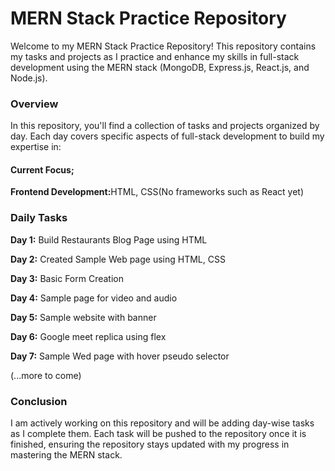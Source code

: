 <h1>MERN Stack Practice Repository</h1>
<p>Welcome to my MERN Stack Practice Repository! This repository contains my tasks and projects as I practice and enhance my skills in full-stack development using the MERN stack (MongoDB, Express.js, React.js, and Node.js).</p>
<h3>Overview</h3>
<p>In this repository, you'll find a collection of tasks and projects organized by day. Each day covers specific aspects of full-stack development to build my expertise in:</p>
<h4>Current Focus;</h4>
<p><b>Frontend Development:</b>HTML, CSS(No frameworks such as React yet)</p>
<h3>Daily Tasks</h3>
<p><b>Day 1:</b> Build Restaurants Blog Page using HTML</p>
<p><b>Day 2:</b> Created Sample Web page using HTML, CSS</p>
<p><b>Day 3:</b> Basic Form Creation</p>
<p><b>Day 4:</b> Sample page for video and audio</p>
<p><b>Day 5:</b> Sample website with banner</p>
<p><b>Day 6:</b> Google meet replica using flex</p>
<p><b>Day 7:</b> Sample Wed page with hover pseudo selector</p>
<p>(...more to come)</p>
<h3>Conclusion</h3>
<p>I am actively working on this repository and will be adding day-wise tasks as I complete them. Each task will be pushed to the repository once it is finished, ensuring the repository stays updated with my progress in mastering the MERN stack.</p>

